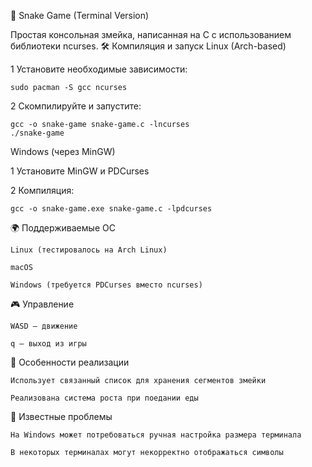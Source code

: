 🐍 Snake Game (Terminal Version)

Простая консольная змейка, написанная на C с использованием библиотеки ncurses.
🛠 Компиляция и запуск
Linux (Arch-based)

1 Установите необходимые зависимости:

    sudo pacman -S gcc ncurses

2 Скомпилируйте и запустите:

    gcc -o snake-game snake-game.c -lncurses
    ./snake-game

Windows (через MinGW)

1 Установите MinGW и PDCurses

2 Компиляция:

    gcc -o snake-game.exe snake-game.c -lpdcurses

🌍 Поддерживаемые ОС

    Linux (тестировалось на Arch Linux)

    macOS

    Windows (требуется PDCurses вместо ncurses)

🎮 Управление

    WASD — движение

    q — выход из игры

📝 Особенности реализации

    Использует связанный список для хранения сегментов змейки

    Реализована система роста при поедании еды

🐛 Известные проблемы

    На Windows может потребоваться ручная настройка размера терминала

    В некоторых терминалах могут некорректно отображаться символы
